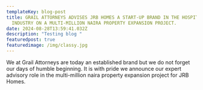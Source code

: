 ```yaml
---
templateKey: blog-post
title: GRAIL ATTORNEYS ADVISES JRB HOMES A START-UP BRAND IN THE HOSPITALITY
  INDUSTRY ON A MULTI-MILLION NAIRA PROPERTY EXPANSION PROJECT.
date: 2024-08-28T13:59:41.032Z
description: "Testing blog "
featuredpost: true
featuredimage: /img/classy.jpg
---
```

We at Grail Attorneys are today an established brand but we do not forget our days of humble beginning. It is with pride we announce our expert advisory role in the multi-million naira property expansion project for JRB Homes.